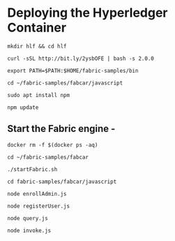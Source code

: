 # Deploying the Hyperledger Container

    mkdir hlf && cd hlf

    curl -sSL http://bit.ly/2ysbOFE | bash -s 2.0.0

    export PATH=$PATH:$HOME/fabric-samples/bin

    cd ~/fabric-samples/fabcar/javascript

    sudo apt install npm

    npm update

## Start the Fabric engine -

    docker rm -f $(docker ps -aq)

    cd ~/fabric-samples/fabcar

    ./startFabric.sh

    cd fabric-samples/fabcar/javascript

    node enrollAdmin.js

    node registerUser.js

    node query.js

    node invoke.js